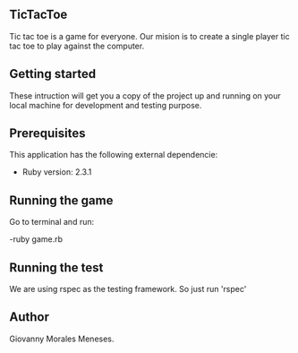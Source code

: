 ## TicTacToe 

Tic tac toe is a game for everyone. Our mision is to create a single player tic tac toe to play against the computer. 

## Getting started

These intruction will get you a copy of the project up and running on your local machine
for development and testing purpose.

## Prerequisites

This application has the following external dependencie:

- Ruby version: 2.3.1

## Running the game

Go to terminal and run: 

-ruby game.rb

## Running the test

We are using rspec as the testing framework. So just run 'rspec'

## Author

Giovanny Morales Meneses.